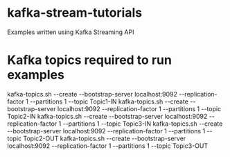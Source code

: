 # kafka-stream-tutorials
Examples written using Kafka Streaming API

# Kafka topics required to run examples
kafka-topics.sh --create --bootstrap-server localhost:9092 --replication-factor 1 --partitions 1 --topic Topic1-IN
kafka-topics.sh --create --bootstrap-server localhost:9092 --replication-factor 1 --partitions 1 --topic Topic2-IN
kafka-topics.sh --create --bootstrap-server localhost:9092 --replication-factor 1 --partitions 1 --topic Topic3-IN
kafka-topics.sh --create --bootstrap-server localhost:9092 --replication-factor 1 --partitions 1 --topic Topic2-OUT
kafka-topics.sh --create --bootstrap-server localhost:9092 --replication-factor 1 --partitions 1 --topic Topic3-OUT



